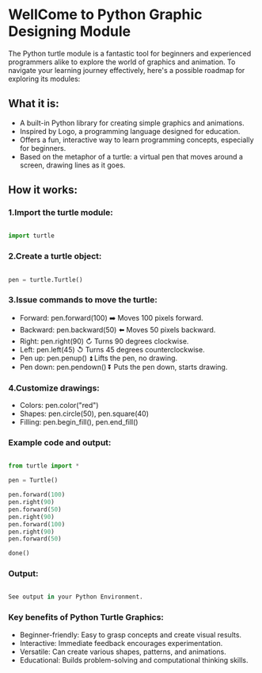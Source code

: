 

#                                          WellCome to Python Graphic Designing Module


The Python turtle module is a fantastic tool for beginners and experienced programmers alike to explore the world of graphics and animation. To navigate your learning journey effectively, here's a possible roadmap for exploring its modules:

## What it is:

- A built-in Python library for creating simple graphics and animations.
- Inspired by Logo, a programming language designed for education.
- Offers a fun, interactive way to learn programming concepts, especially for beginners.
- Based on the metaphor of a turtle: a virtual pen that moves around a screen, drawing lines as it goes.

## How it works:

### 1.Import the turtle module:

```python

import turtle

```

### 2.Create a turtle object:

```Python

pen = turtle.Turtle()

```
### 3.Issue commands to move the turtle:

- Forward: pen.forward(100) ➡️ Moves 100 pixels forward.
- Backward: pen.backward(50) ⬅️ Moves 50 pixels backward.
- Right: pen.right(90) ↻ Turns 90 degrees clockwise.
- Left: pen.left(45) ↺ Turns 45 degrees counterclockwise.
- Pen up: pen.penup() ⏫ Lifts the pen, no drawing.
- Pen down: pen.pendown() ⏬ Puts the pen down, starts drawing.

### 4.Customize drawings:

- Colors: pen.color("red")
- Shapes: pen.circle(50), pen.square(40)
- Filling: pen.begin_fill(), pen.end_fill()

### Example code and output:

```python

from turtle import *

pen = Turtle()

pen.forward(100)
pen.right(90)
pen.forward(50)
pen.right(90)
pen.forward(100)
pen.right(90)
pen.forward(50)

done()

```

### Output:

```python

See output in your Python Environment.

```

### Key benefits of Python Turtle Graphics:

- Beginner-friendly: Easy to grasp concepts and create visual results.
- Interactive: Immediate feedback encourages experimentation.
- Versatile: Can create various shapes, patterns, and animations.
- Educational: Builds problem-solving and computational thinking skills.




